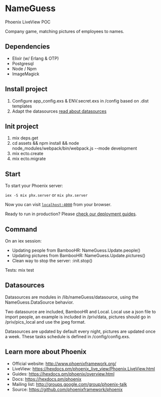 
# NameGuess

Phoenix LiveView POC

Company game, matching pictures of employees to names.

## Dependencies

  * Elixir (w/ Erlang & OTP)
  * Postgresql
  * Node / Npm
  * ImageMagick

## Install project

1. Configure app_config.exs & ENV.secret.exs in /config based on .dist templates
2. Adapt the datasources [read about datasources](#datasources)

## Init project

 1. mix deps.get
 2. cd assets && npm install && node node_modules/webpack/bin/webpack.js --mode development
 3. mix ecto.create
 4. mix ecto.migrate

## Start

To start your Phoenix server:

`iex -S mix phx.server` or `mix phx.server`

Now you can visit [`localhost:4000`](http://localhost:4000) from your browser.

Ready to run in production? Please [check our deployment guides](https://hexdocs.pm/phoenix/deployment.html).

## Command

On an iex session:
 * Updating people from BambooHR: NameGuess.Update.people()
 * Updating pictures from BambooHR: NameGuess.Update.pictures()
 * Clean way to stop the server: :init.stop()

Tests: mix test

<a name="datasources"></a>
## Datasources

Datasources are modules in /lib/nameGuess/datasource, using the NameGuess.DataSource behavior.

Two datasource are included, BambooHR and Local. Local use a json file to import people, an example is included in /priv/data, pictures should go in /priv/pics_local and use the jpeg format.

Datasources are updated by default every night, pictures are updated once a week. These tasks schedule is defined in /config/config.exs.

## Learn more about Phoenix

  * Official website: http://www.phoenixframework.org/
  * LiveView: https://hexdocs.pm/phoenix_live_view/Phoenix.LiveView.html
  * Guides: https://hexdocs.pm/phoenix/overview.html
  * Docs: https://hexdocs.pm/phoenix
  * Mailing list: http://groups.google.com/group/phoenix-talk
  * Source: https://github.com/phoenixframework/phoenix
  

